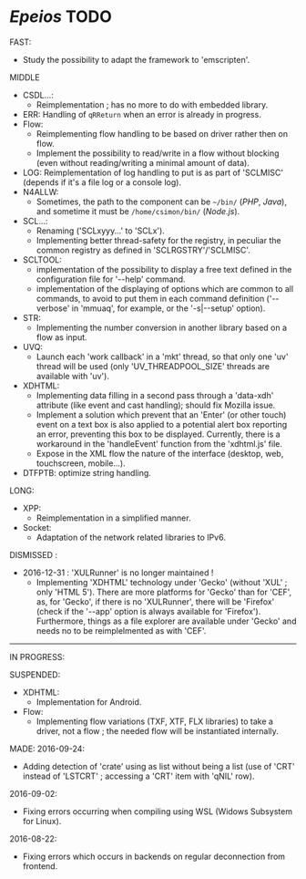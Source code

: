 # *Epeios* TODO

FAST:
- Study the possibility to adapt the framework to 'emscripten'.

MIDDLE
- CSDL...:
	- Reimplementation ; has no more to do with embedded library.
- ERR:
	Handling of `qRReturn` when an error is already in progress.
- Flow:
	- Reimplementing flow handling to be based on driver rather then on flow.
	- Implement the possibility to read/write in a flow without blocking (even without reading/writing a minimal amount of data).
- LOG:
	Reimplementation of log handling to put is as part of 'SCLMISC' (depends if it's a file log or a console log).
- N4ALLW:
  - Sometimes, the path to the component can be `~/bin/` (*PHP*, *Java*), and sometime it must be `/home/csimon/bin/` (*Node.js*).
- SCL...:
	- Renaming ('SCLxyyy...' to 'SCLx').
	- Implementing better thread-safety for the registry, in peculiar the common registry as defined in 'SCLRGSTRY'/'SCLMISC'.
- SCLTOOL:
	- implementation of the possibility to display a free text defined in the configuration file for '--help' command.
	- implementation of the displaying of options which are common to all commands, to avoid to put them in each command definition
	  ('--verbose' in 'mmuaq', for example, or the '-s|--setup' option).
- STR:
	- Implementing the number conversion in another library based on a flow as input.
- UVQ:
	- Launch each 'work callback' in a 'mkt' thread, so that only one 'uv' thread will be used (only 'UV_THREADPOOL_SIZE' threads are available with 'uv').
- XDHTML:
	- Implementing data filling in a second pass through a 'data-xdh' attribute (like event and cast handling); should fix Mozilla issue.
	- Implement a solution which prevent that an 'Enter' (or other touch) event on a text box is also applied to a potential alert box reporting an error,
	  preventing this box to be displayed. Currently, there is a workaround in the 'handleEvent' function from the 'xdhtml.js' file.
	- Expose in the XML flow the nature of the interface (desktop, web, touchscreen, mobile...).
- DTFPTB: optimize string handling.


LONG:
- XPP:
	- Reimplementation in a simplified manner.
- Socket:
	- Adaptation of the network related libraries to IPv6.

DISMISSED :
- 2016-12-31 : 'XULRunner' is no longer maintained !
  - Implementing 'XDHTML' technology under 'Gecko' (without 'XUL' ; only 'HTML 5'). There are more platforms for 'Gecko' than for 'CEF', as,
    for 'Gecko', if there is no 'XULRunner', there will be 'Firefox' (check if the '--app' option is always available for 'Firefox').
    Furthermore, things as a file explorer are available under 'Gecko' and needs no to be reimplelmented as with 'CEF'.



--------------------------------------------------------------------

IN PROGRESS:

SUSPENDED:
- XDHTML:
	- Implementation for Android.
- Flow:
	- Implementing flow variations (TXF, XTF, FLX libraries) to take a driver, not a flow ; the needed flow will be instantiated internally.

	
MADE:
2016-09-24:
- Adding detection of 'crate' using as list without being a list (use of 'CRT' instead of 'LSTCRT' ; accessing a 'CRT' item with 'qNIL' row).

2016-09-02:
- Fixing errors occurring when compiling using WSL (Widows Subsystem for Linux).

2016-08-22:
- Fixing errors which occurs in backends on regular deconnection from frontend.

